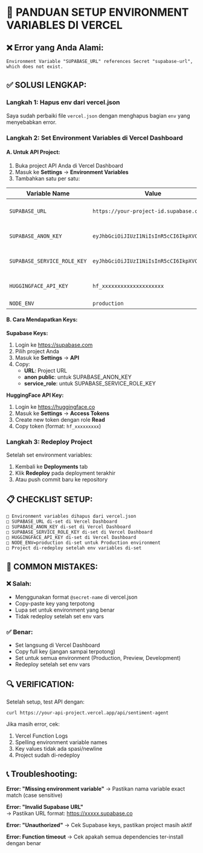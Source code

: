# 🔐 PANDUAN SETUP ENVIRONMENT VARIABLES DI VERCEL

## ❌ **Error yang Anda Alami:**
```
Environment Variable "SUPABASE_URL" references Secret "supabase-url", which does not exist.
```

## ✅ **SOLUSI LENGKAP:**

### **Langkah 1: Hapus env dari vercel.json** 
Saya sudah perbaiki file `vercel.json` dengan menghapus bagian `env` yang menyebabkan error.

### **Langkah 2: Set Environment Variables di Vercel Dashboard**

#### **A. Untuk API Project:**
1. Buka project API Anda di Vercel Dashboard
2. Masuk ke **Settings** → **Environment Variables**
3. Tambahkan satu per satu:

| Variable Name | Value | Environment |
|---------------|-------|-------------|
| `SUPABASE_URL` | `https://your-project-id.supabase.co` | Production, Preview, Development |
| `SUPABASE_ANON_KEY` | `eyJhbGciOiJIUzI1NiIsInR5cCI6IkpXVCJ9...` | Production, Preview, Development |
| `SUPABASE_SERVICE_ROLE_KEY` | `eyJhbGciOiJIUzI1NiIsInR5cCI6IkpXVCJ9...` | Production, Preview, Development |
| `HUGGINGFACE_API_KEY` | `hf_xxxxxxxxxxxxxxxxxxxx` | Production, Preview, Development |
| `NODE_ENV` | `production` | Production |

#### **B. Cara Mendapatkan Keys:**

**Supabase Keys:**
1. Login ke https://supabase.com
2. Pilih project Anda
3. Masuk ke **Settings** → **API**
4. Copy:
   - **URL**: Project URL
   - **anon public**: untuk SUPABASE_ANON_KEY
   - **service_role**: untuk SUPABASE_SERVICE_ROLE_KEY

**HuggingFace API Key:**
1. Login ke https://huggingface.co
2. Masuk ke **Settings** → **Access Tokens**
3. Create new token dengan role **Read**
4. Copy token (format: `hf_xxxxxxxxx`)

### **Langkah 3: Redeploy Project**
Setelah set environment variables:
1. Kembali ke **Deployments** tab
2. Klik **Redeploy** pada deployment terakhir
3. Atau push commit baru ke repository

## 📋 **CHECKLIST SETUP:**

```
□ Environment variables dihapus dari vercel.json
□ SUPABASE_URL di-set di Vercel Dashboard
□ SUPABASE_ANON_KEY di-set di Vercel Dashboard  
□ SUPABASE_SERVICE_ROLE_KEY di-set di Vercel Dashboard
□ HUGGINGFACE_API_KEY di-set di Vercel Dashboard
□ NODE_ENV=production di-set untuk Production environment
□ Project di-redeploy setelah env variables di-set
```

## 🚨 **COMMON MISTAKES:**

### ❌ **Salah:**
- Menggunakan format `@secret-name` di vercel.json
- Copy-paste key yang terpotong
- Lupa set untuk environment yang benar
- Tidak redeploy setelah set env vars

### ✅ **Benar:**
- Set langsung di Vercel Dashboard
- Copy full key (jangan sampai terpotong)
- Set untuk semua environment (Production, Preview, Development)
- Redeploy setelah set env vars

## 🔍 **VERIFICATION:**

Setelah setup, test API dengan:
```
curl https://your-api-project.vercel.app/api/sentiment-agent
```

Jika masih error, cek:
1. Vercel Function Logs
2. Spelling environment variable names
3. Key values tidak ada spasi/newline
4. Project sudah di-redeploy

## 📞 **Troubleshooting:**

**Error: "Missing environment variable"**
→ Pastikan nama variable exact match (case sensitive)

**Error: "Invalid Supabase URL"**  
→ Pastikan URL format: https://xxxxx.supabase.co

**Error: "Unauthorized"**
→ Cek Supabase keys, pastikan project masih aktif

**Error: Function timeout**
→ Cek apakah semua dependencies ter-install dengan benar